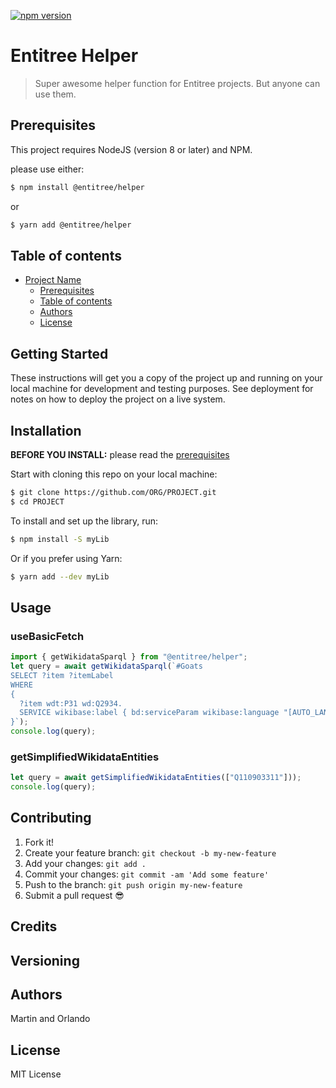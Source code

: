 [![npm version](https://badge.fury.io/js/@entitree%2Fhelper.svg)](https://badge.fury.io/js/@entitree%2Fhelper)

# Entitree Helper

> Super awesome helper function for Entitree projects. But anyone can use them.

## Prerequisites

This project requires NodeJS (version 8 or later) and NPM.

please use either:

```sh
$ npm install @entitree/helper
```

or

```sh
$ yarn add @entitree/helper
```

## Table of contents

- [Project Name](#project-name)
  - [Prerequisites](#prerequisites)
  - [Table of contents](#table-of-contents)
  - [Authors](#authors)
  - [License](#license)

## Getting Started

These instructions will get you a copy of the project up and running on your local machine for development and testing purposes. See deployment for notes on how to deploy the project on a live system.

## Installation

**BEFORE YOU INSTALL:** please read the [prerequisites](#prerequisites)

Start with cloning this repo on your local machine:

```sh
$ git clone https://github.com/ORG/PROJECT.git
$ cd PROJECT
```

To install and set up the library, run:

```sh
$ npm install -S myLib
```

Or if you prefer using Yarn:

```sh
$ yarn add --dev myLib
```

## Usage

### useBasicFetch

```ts
import { getWikidataSparql } from "@entitree/helper";
let query = await getWikidataSparql(`#Goats
SELECT ?item ?itemLabel 
WHERE 
{
  ?item wdt:P31 wd:Q2934.
  SERVICE wikibase:label { bd:serviceParam wikibase:language "[AUTO_LANGUAGE],en". }
}`);
console.log(query);
```

### getSimplifiedWikidataEntities

```ts
let query = await getSimplifiedWikidataEntities(["Q110903311"]));
console.log(query);
```

## Contributing

<!-- Please read [CONTRIBUTING.md](CONTRIBUTING.md) for details on our code of conduct, and the process for submitting pull requests to us. -->

1.  Fork it!
2.  Create your feature branch: `git checkout -b my-new-feature`
3.  Add your changes: `git add .`
4.  Commit your changes: `git commit -am 'Add some feature'`
5.  Push to the branch: `git push origin my-new-feature`
6.  Submit a pull request :sunglasses:

## Credits

## Versioning

## Authors

Martin and Orlando

## License

MIT License
